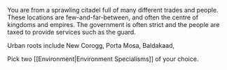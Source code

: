 You are from a sprawling citadel full of many different trades and people. These locations are few-and-far-between, and often the centre of kingdoms and empires. The government is often strict and the people are taxed to provide services such as the guard.

Urban roots include New Corogg, Porta Mosa, Baldakaad,

Pick two [[Environment|Environment Specialisms]] of your choice.